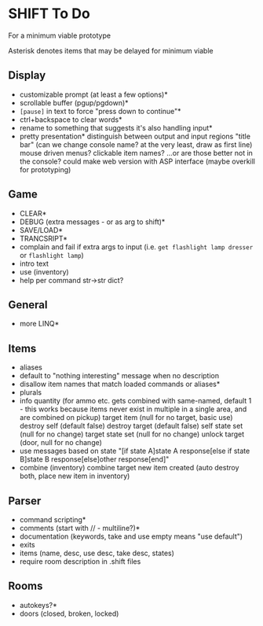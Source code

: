 # SHIFT To Do

For a minimum viable prototype

Asterisk denotes items that may be delayed for minimum viable

## Display

- customizable prompt (at least a few options)*
- scrollable buffer (pgup/pgdown)*
- `[pause]` in text to force "press down to continue"*
- ctrl+backspace to clear words*
- rename to something that suggests it's also handling input*
- pretty presentation*
        distinguish between output and input regions
        "title bar" (can we change console name? at the very least, draw as first line)
        mouse driven menus?
        clickable item names?
        ...or are those better not in the console?
        could make web version with ASP interface (maybe overkill for prototyping)

## Game

- CLEAR*
- DEBUG (extra messages - or as arg to shift)*
- SAVE/LOAD*
- TRANCSRIPT*
- complain and fail if extra args to input (i.e. `get flashlight lamp dresser` or `flashlight lamp`)
- intro text
- use (inventory)
- help per command
    str->str dict?

## General

- more LINQ*

## Items

- aliases
- default to "nothing interesting" message when no description
- disallow item names that match loaded commands or aliases*
- plurals
- info
        quantity (for ammo etc. gets combined with same-named, default 1 - this works because items never exist in multiple in a single area, and are combined on pickup)
        target item (null for no target, basic use)
        destroy self (default false)
        destroy target (default false)
        self state set (null for no change)
        target state set (null for no change)
        unlock target (door, null for no change)
- use messages based on state
        "[if state A]state A response[else if state B]state B response[else]other response[end]"
- combine (inventory)
        combine target
        new item created
        (auto destroy both, place new item in inventory)

## Parser

- command scripting*
- comments (start with // - multiline?)*
- documentation (keywords, take and use empty means "use default")
- exits
- items (name, desc, use desc, take desc, states)
- require room description in .shift files

## Rooms

- autokeys?*
- doors (closed, broken, locked)